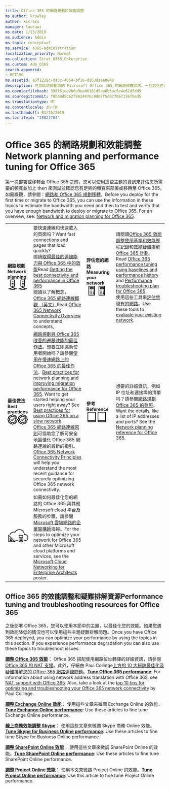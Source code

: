 ```yaml
---
title: Office 365 的網路規劃和效能調整
ms.author: krowley
author: kccross
manager: laurawi
ms.date: 1/15/2019
ms.audience: Admin
ms.topic: conceptual
ms.service: o365-administration
localization_priority: Normal
ms.collection: Strat_O365_Enterprise
ms.custom: Adm_O365
search.appverid:
- MET150
ms.assetid: e5f1228c-da3c-4654-bf16-d163daee8848
description: 可協助您規劃您的 Microsoft Office 365 的網路頻寬需求。一旦您正在部署，此處返回微調並疑難排解 Office 365 效能。
ms.openlocfilehash: 395f61ee2b6e9ee46161d5aa8b5ac5e4e62d5dd5
ms.sourcegitcommit: f0ba0d8c62f802447bc9d07f5d877067156fbed5
ms.translationtype: MT
ms.contentlocale: zh-TW
ms.lasthandoff: 01/15/2019
ms.locfileid: "28021784"
---
```

# <a name="network-planning-and-performance-tuning-for-office-365"></a><span data-ttu-id="491e7-104">Office 365 的網路規劃和效能調整</span><span class="sxs-lookup"><span data-stu-id="491e7-104">Network planning and performance tuning for Office 365</span></span>
<span data-ttu-id="491e7-p102">第一次部署或移轉至 Office 365 之前，您可以使用這些主題的資訊來評估您所需要的頻寬並加上 then 來測試並確認您有足夠的頻寬來部署或移轉至 Office 365。如需概觀，請參閱：[網路和 Office 365 規劃移轉](network-and-migration-planning.md)。</span><span class="sxs-lookup"><span data-stu-id="491e7-p102">Before you deploy for the first time or migrate to Office 365, you can use the information in these topics to estimate the bandwidth you need and then to test and verify that you have enough bandwidth to deploy or migrate to Office 365. For an overview, see: [Network and migration planning for Office 365](network-and-migration-planning.md).</span></span>
  
|||||
|:-----|:-----|:-----|:-----|
|<span data-ttu-id="491e7-107">**網路規劃**</span><span class="sxs-lookup"><span data-stu-id="491e7-107">**Network planning**</span></span> <br/> <span data-ttu-id="491e7-108">![工作列最右邊的網路](media/5e9dcd06-601b-4b28-88dc-f524e7548794.png)</span><span class="sxs-lookup"><span data-stu-id="491e7-108">![Network](media/5e9dcd06-601b-4b28-88dc-f524e7548794.png)</span></span>           <br/> |<span data-ttu-id="491e7-109">要快速連線和快速載入的頁面吗？</span><span class="sxs-lookup"><span data-stu-id="491e7-109">Want fast connections and pages that load quickly?</span></span>  <br/> <span data-ttu-id="491e7-110">閱讀[取得最佳的連線能力與 Office 365 中的效能](https://aka.ms/o365perfprinciples)</span><span class="sxs-lookup"><span data-stu-id="491e7-110">Read [Getting the best connectivity and performance in Office 365](https://aka.ms/o365perfprinciples)</span></span> <br/> <span data-ttu-id="491e7-111">閱讀以了解概念， [Office 365 網路連線概觀 （英文）](https://docs.microsoft.com/en-us/office365/enterprise/office-365-networking-overview)</span><span class="sxs-lookup"><span data-stu-id="491e7-111">Read [Office 365 Network Connectivity Overview](https://docs.microsoft.com/en-us/office365/enterprise/office-365-networking-overview) to understand concepts,</span></span>  <br/> |<span data-ttu-id="491e7-112">**評估您的網路**</span><span class="sxs-lookup"><span data-stu-id="491e7-112">**Measuring your network**</span></span> <br/> <span data-ttu-id="491e7-113">![[小算盤]](media/d690a132-4884-40eb-a918-526bb3dff3cc.png)</span><span class="sxs-lookup"><span data-stu-id="491e7-113">![Calculator](media/d690a132-4884-40eb-a918-526bb3dff3cc.png)</span></span>           <br/> |<span data-ttu-id="491e7-114">請閱讀[Office 365 效能調整使用基準和效能歷程記錄](performance-tuning-using-baselines-and-history.md)和[效能疑難排解 Office 365 計劃](performance-troubleshooting-plan.md)。</span><span class="sxs-lookup"><span data-stu-id="491e7-114">Read [Office 365 performance tuning using baselines and performance history](performance-tuning-using-baselines-and-history.md) and [Performance troubleshooting plan for Office 365](performance-troubleshooting-plan.md).</span></span>  <br/> <span data-ttu-id="491e7-115">使用這些工具來[評估您現有的網路](network-and-migration-planning.md#calculators)。</span><span class="sxs-lookup"><span data-stu-id="491e7-115">Use these tools to [evaluate your existing network](network-and-migration-planning.md#calculators).</span></span>  <br/> |
|<span data-ttu-id="491e7-116">**最佳做法**</span><span class="sxs-lookup"><span data-stu-id="491e7-116">**Best practices**</span></span> <br/> <span data-ttu-id="491e7-117">![最佳做法](media/2a659a5c-1007-47d3-a6c6-a19e018ab29b.png)</span><span class="sxs-lookup"><span data-stu-id="491e7-117">![Best practices](media/2a659a5c-1007-47d3-a6c6-a19e018ab29b.png)</span></span>           <br/> |<span data-ttu-id="491e7-p103">[網路規劃與 Office 365 改善的遷移效能的最佳作法](network-and-migration-planning.md#BestPractices)。想要立即協助使用者開始吗？請參閱[使用在慢速網路上的 Office 365 的最佳作法](https://support.office.com/article/fd16c8d2-4799-4c39-8fd7-045f06640166)。</span><span class="sxs-lookup"><span data-stu-id="491e7-p103">[Best practices for network planning and improving migration performance for Office 365](network-and-migration-planning.md#BestPractices). Want to get started helping your users right away? See [Best practices for using Office 365 on a slow network](https://support.office.com/article/fd16c8d2-4799-4c39-8fd7-045f06640166).  </span></span><br/> <span data-ttu-id="491e7-121">[Office 365 網路連線原則](https://aka.ms/o365networkingprinciples)可協助您了解可安全地最佳化 Office 365 網路連線的最新的指引。</span><span class="sxs-lookup"><span data-stu-id="491e7-121">[Office 365 Network Connectivity Principles](https://aka.ms/o365networkingprinciples) will help you understand the most recent guidance for securely optimizing Office 365 network connectivity.</span></span>  <br/> |<span data-ttu-id="491e7-122">**參考**</span><span class="sxs-lookup"><span data-stu-id="491e7-122">**Reference**</span></span> <br/> <span data-ttu-id="491e7-123">![活頁簿或日誌](media/56dff3c1-f605-48d8-811f-7d13ce639ecd.png)</span><span class="sxs-lookup"><span data-stu-id="491e7-123">![Book or Journal](media/56dff3c1-f605-48d8-811f-7d13ce639ecd.png)</span></span>           <br/> |<span data-ttu-id="491e7-p104">想要的詳細資訊，例如 IP 位址和連接埠的清單吗？請參閱[網路規劃 Office 365 的參照](network-and-migration-planning.md#NetReference)。</span><span class="sxs-lookup"><span data-stu-id="491e7-p104">Want the details, like a list of IP addresses and ports? See the [Network planning reference for Office 365](network-and-migration-planning.md#NetReference).  </span></span><br/> |
|![請參閱 Microsoft 雲端網路的企業架構師海報 （英文）](media/3094be9f-2407-4fa5-896d-aa66ef7b9bb9.png)           <br/> |<span data-ttu-id="491e7-127">如需如何最佳化您的網路的 Office 365 與其他 Microsoft cloud 平台及服務的步驟，請參閱[Microsoft 雲端網路的企業架構師](https://aka.ms/cloudarchnetworking)海報。</span><span class="sxs-lookup"><span data-stu-id="491e7-127">For the steps to optimize your network for Office 365 and other Microsoft cloud platforms and services, see the [Microsoft Cloud Networking for Enterprise Architects](https://aka.ms/cloudarchnetworking) poster.</span></span>  <br/> |
   
## <a name="performance-tuning-and-troubleshooting-resources-for-office-365"></a><span data-ttu-id="491e7-128">Office 365 的效能調整和疑難排解資源</span><span class="sxs-lookup"><span data-stu-id="491e7-128">Performance tuning and troubleshooting resources for Office 365</span></span>
<span data-ttu-id="491e7-129"><a name="apptuning"> </a></span><span class="sxs-lookup"><span data-stu-id="491e7-129"></span></span>

<span data-ttu-id="491e7-p105">之後部署 Office 365，您可以使用本節中的主題，以最佳化您的效能。如果您遇到效能降低的情況也可以使用這些主題疑難排解問題。</span><span class="sxs-lookup"><span data-stu-id="491e7-p105">Once you have Office 365 deployed, you can optimize your performance by using the topics in this section. If you experience performance degradation you can also use these topics to troubleshoot issues.</span></span>
  
 <span data-ttu-id="491e7-p106">**[調整 Office 365 效能](tune-office-365-performance.md)**： Office 365 搭配使用網路位址轉譯的詳細資訊，請參閱[Office 365 的 NAT 支援](nat-support-with-office-365.md)。此外，仔細由 Paul Collinge[上方的 10 大秘訣最佳化及疑難排解您的 Office 365 網路連線問題](https://blogs.technet.com/b/onthewire/archive/2014/06/18/top-10-tips-for-optimising-amp-troubleshooting-your-office-365-network-connectivity.aspx)。</span><span class="sxs-lookup"><span data-stu-id="491e7-p106">**[Tune Office 365 performance](tune-office-365-performance.md)**: For information about using network address translation with Office 365, see [NAT support with Office 365](nat-support-with-office-365.md). Also, take a look at the [top 10 tips for optimizing and troubleshooting your Office 365 network connectivity](https://blogs.technet.com/b/onthewire/archive/2014/06/18/top-10-tips-for-optimising-amp-troubleshooting-your-office-365-network-connectivity.aspx) by Paul Collinge.</span></span> 
  
 <span data-ttu-id="491e7-134">**[調整 Exchange Online 效能](tune-exchange-online-performance.md)**： 使用這些文章來微調 Exchange Online 的效能。</span><span class="sxs-lookup"><span data-stu-id="491e7-134">**[Tune Exchange Online performance](tune-exchange-online-performance.md)**: Use these articles to fine tune Exchange Online performance.</span></span> 
  
 <span data-ttu-id="491e7-135">**[線上商務效能調整 Skype](tune-skype-for-business-online-performance.md)**： 使用這些文章來微調 Skype 商務 Online 效能。</span><span class="sxs-lookup"><span data-stu-id="491e7-135">**[Tune Skype for Business Online performance](tune-skype-for-business-online-performance.md)**: Use these articles to fine tune Skype for Business Online performance.</span></span> 
  
 <span data-ttu-id="491e7-136">**[調整 SharePoint Online 效能](tune-sharepoint-online-performance.md)**： 使用這些文章來微調 SharePoint Online 的效能。</span><span class="sxs-lookup"><span data-stu-id="491e7-136">**[Tune SharePoint Online performance](tune-sharepoint-online-performance.md)**: Use these articles to fine tune SharePoint Online performance.</span></span> 
  
 <span data-ttu-id="491e7-137">**[調整 Project Online 效能](https://support.office.com/article/12ba0ebd-c616-42e5-b9b6-cad570e8409c)**： 使用本文來微調 Project Online 的效能。</span><span class="sxs-lookup"><span data-stu-id="491e7-137">**[Tune Project Online performance](https://support.office.com/article/12ba0ebd-c616-42e5-b9b6-cad570e8409c)**: Use this article to fine tune Project Online performance.</span></span> 
  

